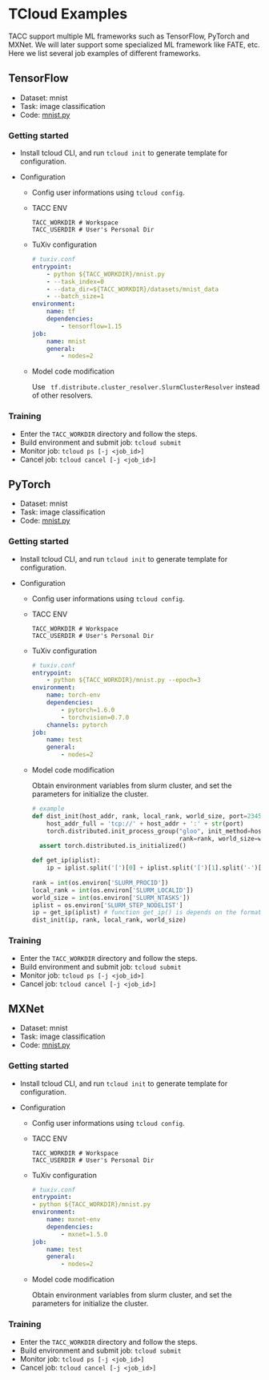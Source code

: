 # TCloud Examples

TACC support multiple ML frameworks such as TensorFlow, PyTorch and MXNet. We will later support some specialized ML framework like FATE, etc. Here we list several job examples of different frameworks.

## TensorFlow

+ Dataset: mnist
+ Task: image classification
+ Code: [mnist.py](https://github.com/turingaicloud/tcloud-sdk/blob/master/example/TensorFlow/mnist.py)

### Getting started

+ Install tcloud CLI, and run `tcloud init` to generate template for configuration.

+ Configuration

  + Config user informations using `tcloud config`.

  + TACC ENV

    ~~~shell
    TACC_WORKDIR # Workspace
    TACC_USERDIR # User's Personal Dir
    ~~~

  + TuXiv configuration

    ~~~yaml
    # tuxiv.conf
    entrypoint:
        - python ${TACC_WORKDIR}/mnist.py 
        - --task_index=0
        - --data_dir=${TACC_WORKDIR}/datasets/mnist_data
        - --batch_size=1
    environment:
        name: tf 
        dependencies:
            - tensorflow=1.15
    job:
        name: mnist
        general:
            - nodes=2
    ~~~

  + Model code modification

    Use ` tf.distribute.cluster_resolver.SlurmClusterResolver`  instead of other resolvers.

### Training

+ Enter the `TACC_WORKDIR` directory and follow the steps.
+ Build environment and submit job: `tcloud submit`
+ Monitor job: `tcloud ps [-j <job_id>]`
+ Cancel job: `tcloud cancel [-j <job_id>]`



## PyTorch

+ Dataset: mnist
+ Task: image classification
+ Code: [mnist.py](https://github.com/turingaicloud/tcloud-sdk/blob/master/example/PyTorch/mnist.py)

### Getting started

+ Install tcloud CLI, and run `tcloud init` to generate template for configuration.

+ Configuration

  + Config user informations using `tcloud config`.

  + TACC ENV

    ~~~shell
    TACC_WORKDIR # Workspace
    TACC_USERDIR # User's Personal Dir
    ~~~

  + TuXiv configuration

    ~~~yaml
    # tuxiv.conf
    entrypoint:
        - python ${TACC_WORKDIR}/mnist.py --epoch=3
    environment:
        name: torch-env
        dependencies:
            - pytorch=1.6.0
            - torchvision=0.7.0
        channels: pytorch
    job:
        name: test
        general:
            - nodes=2
    ~~~

  + Model code modification

    Obtain environment variables from slurm cluster, and set the parameters for initialize the cluster.

    ~~~python
    # example
    def dist_init(host_addr, rank, local_rank, world_size, port=23456):
        host_addr_full = 'tcp://' + host_addr + ':' + str(port)
        torch.distributed.init_process_group("gloo", init_method=host_addr_full,
                                             rank=rank, world_size=world_size)
      assert torch.distributed.is_initialized()
    
    def get_ip(iplist):
        ip = iplist.split('[')[0] + iplist.split('[')[1].split('-')[0]
        
    rank = int(os.environ['SLURM_PROCID'])
    local_rank = int(os.environ['SLURM_LOCALID'])
    world_size = int(os.environ['SLURM_NTASKS'])
    iplist = os.environ['SLURM_STEP_NODELIST']
    ip = get_ip(iplist) # function get_ip() is depends on the format of nodelist 
    dist_init(ip, rank, local_rank, world_size)
    ~~~

### Training

+ Enter the `TACC_WORKDIR` directory and follow the steps.
+ Build environment and submit job: `tcloud submit`
+ Monitor job: `tcloud ps [-j <job_id>]`
+ Cancel job: `tcloud cancel [-j <job_id>]`



## MXNet

+ Dataset: mnist
+ Task: image classification
+ Code: [mnist.py](https://github.com/turingaicloud/tcloud-sdk/blob/master/example/MXNet/mnist.py)

### Getting started

+ Install tcloud CLI, and run `tcloud init` to generate template for configuration.

+ Configuration

  + Config user informations using `tcloud config`.

  + TACC ENV

    ~~~shell
    TACC_WORKDIR # Workspace
    TACC_USERDIR # User's Personal Dir
    ~~~

  + TuXiv configuration

    ~~~yaml
    # tuxiv.conf
    entrypoint:
    - python ${TACC_WORKDIR}/mnist.py
    environment:
        name: mxnet-env 
        dependencies:
            - mxnet=1.5.0
    job:
        name: test
        general:
            - nodes=2
    ~~~

  + Model code modification

    Obtain environment variables from slurm cluster, and set the parameters for initialize the cluster.

### Training

+ Enter the `TACC_WORKDIR` directory and follow the steps.
+ Build environment and submit job: `tcloud submit`
+ Monitor job: `tcloud ps [-j <job_id>]`
+ Cancel job: `tcloud cancel [-j <job_id>]`

